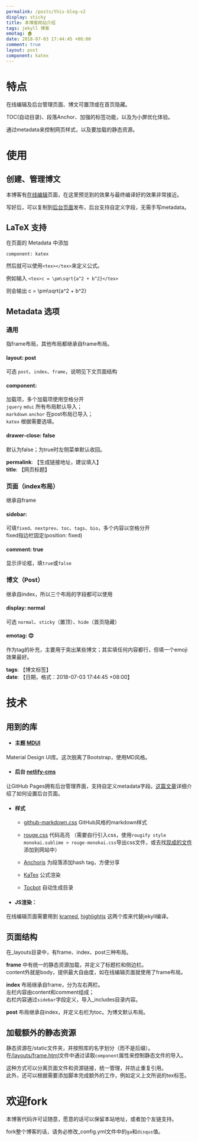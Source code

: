 ```yaml
---
permalink: /posts/this-blog-v2
display: sticky
title: 本博客网站介绍
tags: jekyll 博客
emotag: 🏠
date: 2018-07-03 17:44:45 +08:00
comment: true
layout: post
component: katex
---
```


# 特点

在线编辑及后台管理页面、博文可置顶或在首页隐藏。

TOC(自动目录)、段落Anchor、加强的标签功能，以及为小屏优化体验。

通过metadata来控制网页样式，以及要加载的静态资源。

# 使用

## 创建、管理博文

本博客有[在线编辑](/create)页面，在这里预览到的效果与最终编译好的效果非常接近。

写好后，可以复制到[后台页面](/admin)发布，后台支持自定义字段，无需手写metadata。


## LaTeX 支持

在页面的 Metadata 中添加

```
component: katex
```

然后就可以使用`<tex></tex>`来定义公式。

例如输入 `<tex>c = \pm\sqrt{a^2 + b^2}</tex>`

则会输出 <tex>c = \pm\sqrt{a^2 + b^2}</tex>


## Metadata 选项

### 通用  

指frame布局，其他布局都继承自frame布局。

#### layout: post  
可选 `post`、`index`、`frame`，说明见下文页面结构

#### component:   
加载项，多个加载项使用空格分开  
`jquery` `mdui` 所有布局默认导入；  
`markdown` `anchor` 在post布局已导入；  
`katex` 根据需要选填。

#### drawer-close: false  
默认为false；为true时左侧菜单默认收回。

**permalink**: 【生成链接地址，建议填入】  
**title**: 【网页标题】  


### 页面（index布局）

继承自frame

#### sidebar:  
可填`fixed`、`nextprev`、`toc`、`tags`、`bio`，多个内容以空格分开  
fixed指边栏固定(position: fixed)

#### comment: true
显示评论框，填`true`或`false`


### 博文（Post）

继承自index，所以三个布局的字段都可以使用

#### display: normal  
可选 `normal`、`sticky`（置顶）、`hide`（首页隐藏）

#### emotag: 😊  
作为tag的补充，主要用于突出某些博文；其实填任何内容都行，但填一个emoji效果最好。

**tags**: 【博文标签】  
**date**: 【日期，格式：2018-07-03 17:44:45 +08:00】


# 技术

## 用到的库

- #### 主题 [MDUI](https://www.mdui.org/)

Material Design UI库。这次脱离了Bootstrap，使用MD风格。

- #### 后台 [netlify-cms](https://github.com/netlify/netlify-cms)

让GitHub Pages拥有后台管理界面，支持自定义metadata字段。[这篇文章](/posts/netlify-as-github-pages-cms)详细介绍了如何设置后台页面。

- #### 样式

  - [github-markdown.css](https://github.com/sindresorhus/github-markdown-css) GitHub风格的markdown样式

  - [rouge.css](https://github.com/jneen/rouge) 代码高亮 （需要自行引入css，使用`rougify style monokai.sublime > rouge-monokai.css`导出css文件，或去找[现成的文件](https://github.com/XUJINKAI/XUJINKAI.github.io/blob/master/static/render/rouge-monokai.css)添加到网站中）

  - [Anchorjs](https://www.bryanbraun.com/anchorjs/) 为段落添加hash tag，方便分享

  - [KaTex](https://khan.github.io/KaTeX/) 公式渲染

  - [Tocbot](https://tscanlin.github.io/tocbot/) 自动生成目录

- #### JS渲染：

在线编辑页面需要用到 [kramed](https://github.com/GitbookIO/kramed), [highlightjs](https://highlightjs.org/) 这两个库来代替jekyll编译。

## 页面结构

在_layouts目录中，有frame、index、post三种布局。

**frame** 中有统一的静态资源加载，并定义了标题栏和侧边栏。  
content外就是body，提供最大自由度，如在线编辑页面就使用了frame布局。

**index** 布局继承自frame，分为左右两栏。  
左栏内容由content和comment组成；  
右栏内容通过`sidebar`字段定义，导入_includes目录内容。

**post** 布局继承自index，并定义右栏为toc。为博文默认布局。


## 加载额外的静态资源

静态资源在/static文件夹，并按照库的名字划分（而不是后缀）。  
在[/layouts/frame.html](https://github.com/XUJINKAI/XUJINKAI.github.io/blob/master/_layouts/frame.html)文件中通过读取`component`属性来控制静态文件的导入。

这种方式可以分离页面文件和资源链接，统一管理，并防止重复引用。  
此外，还可以根据需要添加脚本完成额外的工作，例如定义上文所说的tex标签。


# 欢迎fork

本博客代码许可证随意，愿意的话可以保留本站地址，或者加个友链支持。

fork整个博客的话，请务必修改_config.yml文件中的`ga`和`disqus`值。